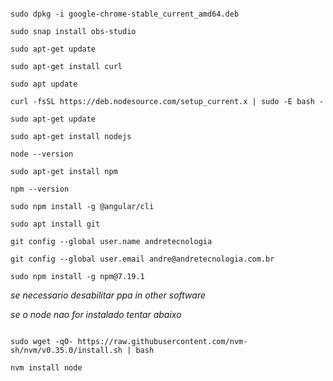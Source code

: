 ```

sudo dpkg -i google-chrome-stable_current_amd64.deb

sudo snap install obs-studio

sudo apt-get update

sudo apt-get install curl

sudo apt update

curl -fsSL https://deb.nodesource.com/setup_current.x | sudo -E bash -

sudo apt-get update

sudo apt-get install nodejs

node --version

sudo apt-get install npm

npm --version

sudo npm install -g @angular/cli

sudo apt install git

git config --global user.name andretecnologia

git config --global user.email andre@andretecnologia.com.br

sudo npm install -g npm@7.19.1

```

_se necessario desabilitar ppa in other software_

_se o node nao for instalado tentar abaixo_

```

sudo wget -qO- https://raw.githubusercontent.com/nvm-sh/nvm/v0.35.0/install.sh | bash

nvm install node

```
